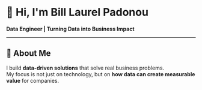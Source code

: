 # 👋 Hi, I'm Bill Laurel Padonou  

**Data Engineer | Turning Data into Business Impact**  

---

## 🎯 About Me  
I build **data-driven solutions** that solve real business problems.  
My focus is not just on technology, but on **how data can create measurable value** for companies. 
